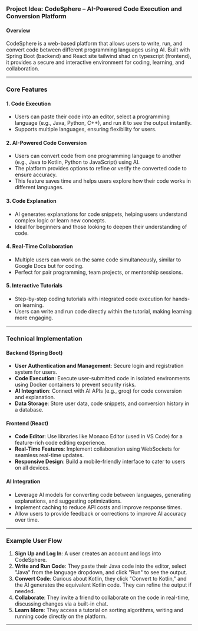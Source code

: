 ### Project Idea: CodeSphere – AI-Powered Code Execution and Conversion Platform

#### Overview

CodeSphere is a web-based platform that allows users to write, run, and convert code between different programming languages using AI. Built with Spring Boot (backend) and React site tailwind shad cn typescript (frontend), it provides a secure and interactive environment for coding, learning, and collaboration.

---

### Core Features

#### 1. **Code Execution**

- Users can paste their code into an editor, select a programming language (e.g., Java, Python, C++), and run it to see the output instantly.
- Supports multiple languages, ensuring flexibility for users.

#### 2. **AI-Powered Code Conversion**

- Users can convert code from one programming language to another (e.g., Java to Kotlin, Python to JavaScript) using AI.
- The platform provides options to refine or verify the converted code to ensure accuracy.
- This feature saves time and helps users explore how their code works in different languages.

#### 3. **Code Explanation**

- AI generates explanations for code snippets, helping users understand complex logic or learn new concepts.
- Ideal for beginners and those looking to deepen their understanding of code.

#### 4. **Real-Time Collaboration**

- Multiple users can work on the same code simultaneously, similar to Google Docs but for coding.
- Perfect for pair programming, team projects, or mentorship sessions.

#### 5. **Interactive Tutorials**

- Step-by-step coding tutorials with integrated code execution for hands-on learning.
- Users can write and run code directly within the tutorial, making learning more engaging.

---

### Technical Implementation

#### **Backend (Spring Boot)**

- **User Authentication and Management**: Secure login and registration system for users.
- **Code Execution**: Execute user-submitted code in isolated environments using Docker containers to prevent security risks.
- **AI Integration**: Connect with AI APIs (e.g., groq) for code conversion and explanation.
- **Data Storage**: Store user data, code snippets, and conversion history in a database.

#### **Frontend (React)**

- **Code Editor**: Use libraries like Monaco Editor (used in VS Code) for a feature-rich code editing experience.
- **Real-Time Features**: Implement collaboration using WebSockets for seamless real-time updates.
- **Responsive Design**: Build a mobile-friendly interface to cater to users on all devices.

#### **AI Integration**

- Leverage AI models for converting code between languages, generating explanations, and suggesting optimizations.
- Implement caching to reduce API costs and improve response times.
- Allow users to provide feedback or corrections to improve AI accuracy over time.

---

### Example User Flow

1. **Sign Up and Log In**: A user creates an account and logs into CodeSphere.
2. **Write and Run Code**: They paste their Java code into the editor, select "Java" from the language dropdown, and click "Run" to see the output.
3. **Convert Code**: Curious about Kotlin, they click "Convert to Kotlin," and the AI generates the equivalent Kotlin code. They can refine the output if needed.
4. **Collaborate**: They invite a friend to collaborate on the code in real-time, discussing changes via a built-in chat.
5. **Learn More**: They access a tutorial on sorting algorithms, writing and running code directly on the platform.

---
